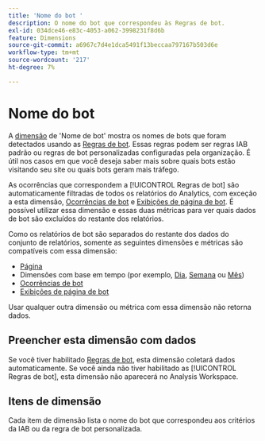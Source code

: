 ```yaml
---
title: 'Nome do bot '
description: O nome do bot que correspondeu às Regras de bot.
exl-id: 034dce46-e83c-4053-a062-3998231f8d6b
feature: Dimensions
source-git-commit: a6967c7d4e1dca5491f13beccaa797167b503d6e
workflow-type: tm+mt
source-wordcount: '217'
ht-degree: 7%

---
```


# Nome do bot 

A [dimensão](overview.md) de &#39;Nome de bot&#39; mostra os nomes de bots que foram detectados usando as [Regras de bot](/help/admin/tools/manage-rs/edit-settings/general/bot-removal/bot-rules.md). Essas regras podem ser regras IAB padrão ou regras de bot personalizadas configuradas pela organização. É útil nos casos em que você deseja saber mais sobre quais bots estão visitando seu site ou quais bots geram mais tráfego.

As ocorrências que correspondem a [!UICONTROL Regras de bot] são automaticamente filtradas de todos os relatórios do Analytics, com exceção a esta dimensão, [Ocorrências de bot](../metrics/bot-occurrences.md) e [Exibições de página de bot](../metrics/bot-page-views.md). É possível utilizar essa dimensão e essas duas métricas para ver quais dados de bot são excluídos do restante dos relatórios.

Como os relatórios de bot são separados do restante dos dados do conjunto de relatórios, somente as seguintes dimensões e métricas são compatíveis com essa dimensão:

* [Página](page.md)
* Dimensões com base em tempo (por exemplo, [Dia](day.md), [Semana](week.md) ou [Mês](month.md))
* [Ocorrências de bot](../metrics/bot-occurrences.md)
* [Exibições de página de bot](../metrics/bot-page-views.md)

Usar qualquer outra dimensão ou métrica com essa dimensão não retorna dados.

## Preencher esta dimensão com dados

Se você tiver habilitado [Regras de bot](/help/admin/tools/manage-rs/edit-settings/general/bot-removal/bot-rules.md), esta dimensão coletará dados automaticamente. Se você ainda não tiver habilitado as [!UICONTROL Regras de bot], esta dimensão não aparecerá no Analysis Workspace.

## Itens de dimensão

Cada item de dimensão lista o nome do bot que correspondeu aos critérios da IAB ou da regra de bot personalizada.
